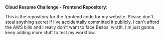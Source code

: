 **Cloud Resume Challenge - Frontend Repository**: 

This is the repository for the frontend code for my website. Please don't steal anything secret if I've accidentally committed it publicly, I can't afford the AWS bills and I really don't want to face Bezos' wrath.
I'm just gonna keep adding more stuff to test my workflow.
